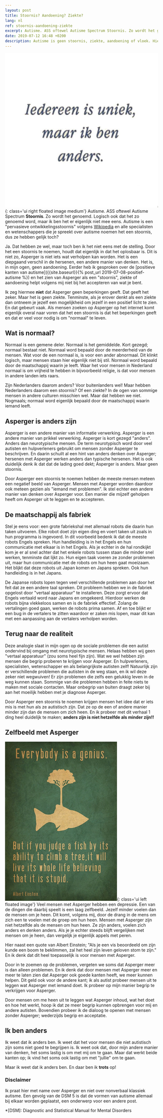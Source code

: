 ```yaml
---
layout: post
title: Stoornis? Aandoening? Ziekte?
lang: nl
ref: stoornis-aandoening-ziekte
excerpt: Autisme. ASS oftewel Autisme Spectrum Stoornis. Zo wordt het genoemd. Logisch ook dat het zo genoemd word, maar ik ben het er eigenlijk niet mee eens.
date: 2019-07-12 16:48 +0200
description: Autisme is geen stoornis, ziekte, aandoening of vloek. Hier ga ik in op het hebben van autisme en wat ik daarvan vind.
---
```

![Iedereen is uniek, maar ik ben anders](/assets/img/uniekanders.jpg){: class='ui right floated image medium'}
Autisme. ASS oftewel Autisme Spectrum **Stoornis**. Zo wordt het genoemd. Logisch ook dat het zo genoemd word, maar ik ben het er eigenlijk niet mee eens. Autisme is een "pervasieve ontwikkelingsstoornis" volgens [Wikipedia](https://nl.wikipedia.org/wiki/Autisme) en alle specialisten en wetenschappers die je spreekt over autisme noemen het een stoornis, dus ze hebben gelijk toch?

Ja. Dat hebben ze wel, maar toch ben ik het niet eens met de stelling. Door het een stoornis te noemen, houdt dat eigenlijk in dat het oplosbaar is. Dit is niet zo, Asperger is niet iets wat verholpen kan worden. Het is een diepgaand verschil in de hersenen, een andere manier van denken. Het is, in mijn ogen, geen aandoening. Eerder heb ik gesproken over de [positieve kanten van autisme]({{site.baseurl}}{% post_url 2019-07-08-positief-autisme %}) en het zien van Asperger als een "stoornis", ziekte of aandoening helpt volgens mij niet bij het accepteren van wat je bent.

Ik zeg hiermee **niet** dat Asperger geen beperkingen geeft. Dat geeft het zeker. Maar het is geen ziekte. Tenminste, als je erover denkt als een ziekte dan ontneem je jezelf een mogelijkheid om jezelf in een positief licht te zien. En dat gebeurt vaak. Als mensen zoeken op Asperger op het internet komt eigenlijk overal naar voren dat het een stoornis is dat het beperkingen geeft en dat er veel voor nodig is om "normaal" te leven.

## Wat is normaal?
Normaal is een gemene deler. Normaal is het gemiddelde. Kort gezegd; normaal bestaat niet. Normaal word bepaald door de meerderheid van de mensen. Wat voor de een normaal is, is voor een ander abnormaal. Dit klinkt logisch, maar mensen staan hier eigenlijk niet bij stil. Normaal word bepaald door de maatschappij waarin je leeft. Waar het voor mensen in Nederland normaal is om vrijheid te hebben in bijvoorbeeld religie, is dat voor mensen in andere landen iets raars.

Zijn Nederlanders daarom anders? Voor buitenlanders wel! Maar hebben Nederlanders daarom een stoornis? Of een ziekte? In de ogen van sommige mensen in andere culturen misschien wel. Maar dat hebben we niet. Nogmaals; normaal word eigenlijk bepaald door de maatschappij waarin iemand leeft.

## Asperger is anders zijn
Asperger is een andere manier van informatie verwerking. Asperger is een andere manier van prikkel verwerking. Asperger is kort gezegd "anders". Anders dan neurotypische mensen. De term neurotypisch word door veel autisten en hulpverleners gebruikt om mensen zonder Asperger te beschrijven. En daarin schuilt al een hint van anders denken over Asperger; hersenen met Asperger werken anders dan typische hersenen. Het is ook duidelijk denk ik dat dat de lading goed dekt; Asperger is anders. Maar geen stoornis.

Door Asperger een stoornis te noemen hebben de meeste mensen meteen een negatief beeld van Asperger. Mensen met Asperger worden daardoor ook meteen gezien als "iemand met problemen". Ik stel echter een andere manier van denken over Asperger voor. Een manier die mijzelf geholpen heeft om Asperger uit te leggen en te accepteren.

## De maatschappij als fabriek
Stel je eens voor: een grote fabriekshal met allemaal robots die daarin hun taken uitvoeren. Elke robot doet zijn eigen ding en voert taken uit zoals in hun programma is ingevoerd. In dit voorbeeld bedenk ik dat de meeste robots Engels spreken. Hun handleiding is in het Engels en hun communicatie met elkaar is in het Engels.
Als je echter in de hal rondkijkt kom je er al snel achter dat het enkele robots tussen staan die minder snel werken, tenminste dat lijkt zo. Hun eigen taak voeren ze zonder problemen uit, maar hun communicatie met de robots om hun heen gaat moeizaam. Het blijkt dat deze robots uit Japan komen en Japans spreken. Ook hun handleiding is in het Japans.

De Japanse robots lopen tegen veel verschillende problemen aan door het feit dat ze een andere taal spreken. Dit probleem hebben we in de fabriek opgelost door "vertaal apparatuur" te installeren. Deze zorgt ervoor dat Engels vertaald word naar Japans en omgekeerd. Hierdoor werken de robots bijna vlekkeloos samen en is de fabriek effectief. Zolang de vertalingen goed gaan, werken de robots prima samen. Af en toe blijkt er een bug in de vertalers te zitten waardoor er zaken mis lopen, maar dit kan met een aanpassing aan de vertalers verholpen worden.

## Terug naar de realiteit
Deze analogie slaat in mijn ogen op de sociale problemen die een autist ondervind bij omgang met neurotypische mensen. Helaas hebben wij geen "vertaal apparatuur" (zou soms heel fijn zijn). Wat we wel hebben zijn mensen die begrip proberen te krijgen voor Asperger. En hulpverleners, specialisten, wetenschapper en als belangrijkste autisten zelf! Natuurlijk zijn er verschillende problemen die autisten in de weg staan, en ik wil deze zeker niet wegwuiven! Er zijn problemen die zelfs een gelukkig leven in de weg kunnen staan. Sommige van die problemen hebben in feite niets te maken met sociale contacten. Maar onbegrip van buiten draagt zeker bij aan het moeilijk hebben met je diagnose Asperger.

Door Asperger een stoornis te noemen krijgen mensen het idee dat er iets mis is met hun als ze autistisch zijn. Dat ze op de een of andere manier minder zijn dan de mensen om zich heen. En ik probeer met dit verhaal 1 ding heel duidelijk te maken; **anders zijn is niet hetzelfde als minder zijn!!**

## Zelfbeeld met Asperger
![Oordeel niet over een vis om zijn boom klimmen](/assets/img/fishclimbingtree.png){: class='ui left floated image'}
Veel mensen met Asperger hebben een depressie. Een van de dingen die daarbij speelt is een laag zelfbeeld. Jezelf minder voelen dan de mensen om je heen. Dit komt, volgens mij, door de drang in de mens om zich een te voelen met de groep om hun heen. Mensen met Asperger zijn niet hetzelfde als de mensen om hun heen. Ze zijn anders, voelen zich anders en denken anders. Als je je echter steeds blijft vergelijken met mensen om je heen, dan vergelijk je eigenlijk appels met peren.

Hier naast een quote van Albert Einstein; "Als je een vis beoordeeld om zijn kunde een boom te beklimmen, zal het heel zijn leven geloven stom te zijn." En ik denk dat dit heel toepasselijk is voor mensen met Asperger.

Door in te zoemen op de problemen, vergeten we soms dat Asperger meer is dan alleen problemen. En ik denk dat door mensen met Asperger meer en meer te laten zien dat Asperger ook goede kanten heeft, we meer kunnen helpen. Dit geld ook voor de andere kant; ik als autist probeer mensen uit te leggen wat Asperger met iemand doet. Ik probeer op mijn manier begrip te verkrijgen voor Asperger.

Door mensen om me heen uit te leggen wat Asperger inhoud, wat het doet en hoe het werkt, hoop ik dat ze meer begrip kunnen opbrengen voor mij en andere autisten. Bovendien probeer ik de dialoog te openen met mensen zonder Asperger; wederzijds begrip en acceptatie.

## Ik ben anders
Ik weet dat ik anders ben. Ik weet dat het voor mensen die niet autistisch zijn soms niet goed te begrijpen is. Ik weet ook dat, door mijn andere manier van denken, het soms lastig is om met mij om te gaan. Maar dat werkt beide kanten op; ik vind het soms ook lastig om met "jullie" om te gaan.

Maar ik weet dat ik anders ben. En daar ben ik **trots** op!

### Disclaimer
Ik praat hier met name over Asperger en niet over nonverbaal klassiek autisme. Een gevolg van de DSM 5 is dat de vormen van autisme allemaal bij elkaar worden geplaatst, een onderwerp voor een andere post.

*[DSM]: Diagnostic and Statistical Manual for Mental Disorders